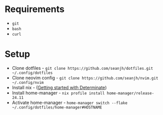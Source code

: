 # Requirements

- `git`
- `bash`
- `curl`

# Setup

- Clone dotfiles - `git clone https://github.com/seanjh/dotfiles.git ~/.config/dotfiles`
- Clone neovim config - `git clone https://github.com/seanjh/nvim.git ~/.config/nvim`
- Install nix - ([Getting started with Determinate](https://docs.determinate.systems/getting-started))
- Install home-manager - `nix profile install home-manager/release-24.11`
- Activate home-manager - `home-manager switch --flake ~/.config/dotfiles/home-manager#HOSTNAME`
